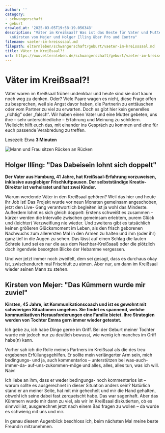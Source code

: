 ```yaml
---
author: ''
category:
- schwangerschaft
- geburt
crawled_at: '2025-03-05T19:58:19.056348'
description: "Väter im Kreißsaal? Was ist das Beste für Vater und Mutter bei der Geburt?\r\
  \nKirsten von Mejer und Holger Illing über Pro und Contra"
filename: vaeter-im-kreisssaal.md
filepath: elternleben/schwangerschaft/geburt/vaeter-im-kreisssaal.md
title: Väter im Kreißsaal?!
url: https://www.elternleben.de/schwangerschaft/geburt/vaeter-im-kreisssaal/
---
```


#  Väter im Kreißsaal?!

Väter waren im Kreißsaal früher undenkbar und heute sind sie dort kaum noch
weg zu denken. Oder? Viele Paare wagen es nicht, diese Frage offen zu
besprechen, weil sie Angst davor haben, die Partnerin zu enttäuschen oder vom
Partner zu viel zu erwarten. Doch es gibt hier kein generelles „richtig“ oder
„falsch“. Wir haben einen Vater und eine Mutter gebeten, uns ihre – sehr
unterschiedliche – Erfahrung und Meinung zu schildern. Vielleicht hilft euch
das, mit einander ins Gespräch zu kommen und eine für euch passende
Verabredung zu treffen.

Lesezeit: Etwa **3 Minuten**

![Mann und Frau sitzen Rücken an
Rücken](/fileadmin/_processed_/b/f/csm_Vaeter_im_Kreisssaal_e93788aac8.jpg)



##  Holger Illing: "Das Dabeisein lohnt sich doppelt"

**Der Vater aus Hamburg, 41 Jahre, hat Kreißsaal-Erfahrung vorzuweisen,
inklusive ausgiebiger Frischluftpausen. Der selbstständige Kreativ-Direktor
ist verheiratet und hat zwei Kinder.**  
  
Warum werdende Väter in den Kreißsaal gehören? Weil das hier und heute ihr Job
ist! Das Projekt wurde vor neun Monaten gemeinsam angeschoben, jetzt den Live-
Gang verantwortlich begleiten ist ja wohl das Mindeste. Außerdem lohnt es sich
gleich doppelt: Erstens schweißt es zusammen – kürzer werden die Intervalle
zwischen gemeinsam erlebtem, purem Glück und (leichter) Verzweiflung nie
wieder. Und zweitens gibt es tatsächlich keinen größeren Glücksmoment im
Leben, als den frisch geborenen Nachwuchs zum allerersten Mal in den Armen zu
halten und ihm (oder ihr) ganz tief in die Augen zu sehen. Das lässt auf einen
Schlag die lauten Schreie (und sei es nur die aus dem Nachbar-Kreißsaal) oder
die plötzlich doch irgendwie besorgten Blicke der Hebamme vergessen.

Und wer jetzt immer noch zweifelt, dem sei gesagt, dass es durchaus okay ist,
zwischendurch mal Frischluft zu atmen. Aber nur, um dann im Kreißsaal wieder
seinen Mann zu stehen.



##  Kirsten von Mejer: "Das Kümmern wurde mir zuviel"

**Kirsten, 45 Jahre, ist Kommunikationscoach und ist es gewohnt mit
schwierigen Situationen umgehen. Sie findet es spannend, welche kommunikativen
Herausforderungen eine Familie bietet. Ihre Strategien werden von Tochter Emma
gern immer wieder getestet.**  
  
Ich gebe zu, ich habe Dinge gerne im Griff. Bei der Geburt meiner Tochter
wurde mir jedoch nur zu deutlich bewusst, wie wenig ich manches im Griff
habe(n) kann.

Vorher sah ich die Rolle meines Partners im Kreißsaal als die des treu
ergebenen Erfüllungsgehilfen. Er sollte mein verlängerter Arm sein, mich
bedingungs- und ja, auch kommentarlos – unterstützen bei was-auch-immer-da-
auf-uns-zukommen-möge und alles, alles, alles tun, was ich will. Naiv!

Ich liebe an ihm, dass er weder bedingungs- noch kommentarlos ist – warum
sollte es ausgerechnet in dieser Situation anders sein? Natürlich stand er an
meiner Seite, hat mit mir gehechelt und mir die Hand gehalten, obwohl ich
seine dabei fast zerquetscht habe. Das war sagenhaft. Aber das Kümmern wurde
mir dann zu viel, als wir im Kreißsaal diskutierten, ob es sinnvoll ist,
ausgerechnet jetzt nach einem Bad fragen zu wollen – da wurde es schwierig mit
uns und mir.

In genau diesem Augenblick beschloss ich, beim nächsten Mal meine beste
Freundin mitzunehmen.

